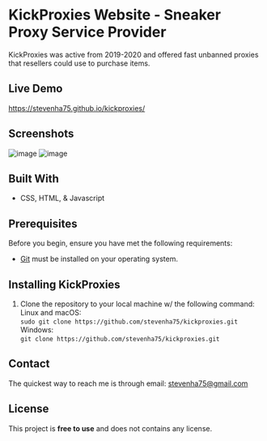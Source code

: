 # KickProxies Website - Sneaker Proxy Service Provider 
KickProxies was active from 2019-2020 and offered fast unbanned proxies that resellers could use to purchase items.

## Live Demo
https://stevenha75.github.io/kickproxies/

## Screenshots
![image](https://user-images.githubusercontent.com/109867418/218154664-408b3ebd-6fa0-405a-94e4-fc73c7d91698.png)
![image](https://user-images.githubusercontent.com/109867418/218154860-f64761e5-e6a2-4902-b03f-2f4ebb4b7ff8.png)

## Built With
- CSS, HTML, & Javascript

## Prerequisites
Before you begin, ensure you have met the following requirements:
  - [Git](https://git-scm.com/downloads) must be installed on your operating system.

## Installing KickProxies
1. Clone the repository to your local machine w/ the following command:\
Linux and macOS:\
```sudo git clone https://github.com/stevenha75/kickproxies.git```\
Windows:\
```git clone https://github.com/stevenha75/kickproxies.git```

## Contact
The quickest way to reach me is through email: stevenha75@gmail.com

## License
This project is **free to use** and does not contains any license.


